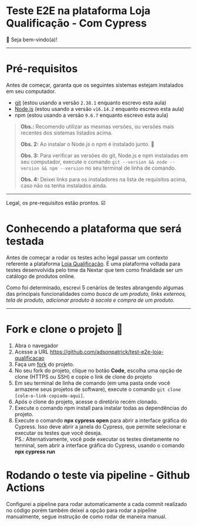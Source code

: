 # Teste E2E na plataforma Loja Qualificação - Com Cypress

👋 Seja bem-vindo(a)!

***

# Pré-requisitos 

Antes de começar, garanta que os seguintes sistemas estejam instalados em seu computador.

- [git](https://git-scm.com/) (estou usando a versão `2.38.1` enquanto escrevo esta aula)
- [Node.js](https://nodejs.org/en/) (estou usando a versão `v16.14.2` enquanto escrevo esta aula)
- npm (estou usando a versão `9.6.7` enquanto escrevo esta aula)

> **Obs.:** Recomendo utilizar as mesmas versões, ou versões mais recentes dos sistemas listados acima.
>
> **Obs. 2:** Ao instalar o Node.js o npm é instalado junto. 🎉
>
> **Obs. 3:** Para verificar as versões do git, Node.js e npm instaladas em seu computador, execute o comando `git --version && node --version && npm --version` no seu terminal de linha de comando.
>
> **Obs. 4:** Deixei links para os instaladores na lista de requisitos acima, caso não os tenha instalados ainda.

___

Legal, os pre-requisitos estão prontos. ☑️

# Conhecendo a plataforma que será testada

Antes de começar a rodar os testes acho legal passar um contexto referente a plataforma [Loja Qualificação](https://meucomercio.com.br/lojaqualificacao). É uma plataforma voltada para testes desenvolvida pelo time da Nextar que tem como finalidade ser um catálogo de produtos online.

Como foi determinado, escrevi 5 cenários de testes abrangendo algumas das principais funcionalidades como *busca de um produto, links externos, tela de produto, adicionar produto à sacola e compra de um produto*. 

___

# Fork e clone o projeto 🐑

1. Abra o navegador
2. Acesse a URL https://github.com/adsonpatrick/test-e2e-loja-qualificacao
3. Faça um [fork](https://docs.github.com/en/get-started/quickstart/fork-a-repo) do projeto.
4. No seu fork do projeto, clique no botão **Code**, escolha uma opção de clone (HTTPS ou SSH) e copie o link de clone do projeto
5. Em seu terminal de linha de comando (em uma pasta onde você armazene seus projetos de software), execute o comando `git clone [cole-o-link-copiado-aqui]`.
6. Após o clone do projeto, acesse o diretório recém clonado.
7. Execute o comando npm install para instalar todas as dependências do projeto.
8. Execute o comando **npx cypress open** para abrir a interface gráfica do Cypress. Isso deve abrir a janela do Cypress, que permite selecionar e executar os testes que você deseja.
<br>PS.: Alternativamente, você pode executar os testes diretamente no terminal, sem abrir a interface gráfica do Cypress, usando o comando **npx cypress run**

# Rodando o teste via pipeline - Github Actions 
Configurei a pipeline para rodar automaticamente a cada commit realizado no código porém também deixei a opção para rodar a pipeline manualmente, segue instrução de como rodar de maneira manual.
